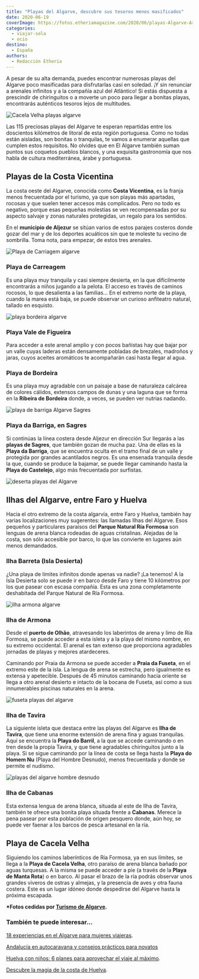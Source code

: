 ```yaml
---
title: "Playas del Algarve, descubre sus tesoros menos masificados"
date: 2020-06-19
coverImage: https://fotos.etheriamagazine.com/2020/06/playas-Algarve-Armona.jpg
categories: 
  - viajar-sola
  - ocio
destino: 
  - España
authors: 
  - Redacción Etheria
---
```


A pesar de su alta demanda, puedes encontrar numerosas playas del Algarve poco masificadas para disfrutarlas casi en soledad. ¡Y sin renunciar a arenales infinitos y a la compañía azul del Atlántico! Si estás dispuesta a prescindir de chiringuitos o a moverte un poco para llegar a bonitas playas, encontrarás auténticos tesoros lejos de multitudes.

![Cacela Velha playas algarve](https://fotos.etheriamagazine.com/2020/06/playas-algarve-Cacela-Velha.jpg "Cacela Velha es un pueblo del municipio de Vila Real de Santo Antonio.")

Las 115 preciosas playas del Algarve te esperan repartidas entre los doscientos 
kilómetros de litoral de esta región portuguesa. Como no todas están aisladas, son 
bonitas o tranquilas, te vamos a enumerar aquellas que cumplen estos requisitos. No 
olvides que en El Algarve también suman puntos sus coquetos pueblos blancos, y una 
exquisita gastronomía que nos habla de cultura mediterránea, árabe y portuguesa. 

## Playas de la Costa Vicentina

La costa oeste del Algarve, conocida como **Costa Vicentina**, es la franja menos 
frecuentada por el turismo, ya que son playas más apartadas, rocosas y que suelen tener 
accesos más complicados. Pero no todo es negativo, porque esas pequeñas molestias se ven 
recompensadas por su aspecto salvaje y zonas naturales protegidas, un regalo para los 
sentidos. 

En el **municipio de Aljezur** se sitúan varios de estos parajes costeros donde gozar 
del mar y de los deportes acuáticos sin que te moleste tu vecino de sombrilla. Toma 
nota, para empezar, de estos tres arenales. 

![Playa de Carriagem algarve](https://fotos.etheriamagazine.com/2020/06/playas-algarve-Carriagem.jpg "Playa de Carriagem (Algarve).")

### Playa de Carreagem

Es una playa muy tranquila y casi siempre desierta, en la que difícilmente encontrarás a 
niños jugando a la pelota. El acceso es través de caminos rocosos, lo que desalienta a 
las familias... En el extremo norte de la playa, cuando la marea está baja, se puede 
observar un curioso anfiteatro natural, tallado en esquisto. 

![playa bordeira algarve](https://fotos.etheriamagazine.com/2020/06/playa-algarve-Bordeira.jpg "Playa de Bordeira (Algarve).")

### Playa Vale de Figueira

Para acceder a este arenal amplio y con pocos bañistas hay que bajar por un valle cuyas 
laderas están densamente pobladas de brezales, madroños y jaras, cuyos aceites 
aromáticos te acompañarán casi hasta llegar al agua. 

### Playa de Bordeira

Es una playa muy agradable con un paisaje a base de naturaleza calcárea de colores 
cálidos, extensos campos de dunas y una laguna que se forma en la **Ribeira de 
Bordeira** donde, a veces, se pueden ver nutrias nadando. 

![playa de barriga Algarve Sagres](https://fotos.etheriamagazine.com/2020/06/playa-algarve-Barriga.jpg "Playa de Barriga, en Sagres.")

### Playa da Barriga, en Sagres

Si continúas la línea costera desde Aljezur en dirección Sur llegarás a las **playas de 
Sagres**, que también gozan de mucha paz. Una de ellas es la **Playa da Barriga**, que 
se encuentra oculta en el tramo final de un valle y protegida por grandes acantilados 
negros. Es una ensenada tranquila desde la que, cuando se produce la bajamar, se puede 
llegar caminando hasta la **Playa do Castelejo**, algo más frecuentada por surfistas. 

![deserta playas del Algarve](https://fotos.etheriamagazine.com/2020/06/playas-algarve-costa-deserta.jpg "Playa de Isla Desierta (Algarve).")

## Ilhas del Algarve, entre Faro y Huelva

Hacia el otro extremo de la costa algarvía, entre Faro y Huelva, también hay varias 
localizaciones muy sugerentes: las llamadas Ilhas del Algarve. Esos pequeños y 
particulares paraísos del **Parque Natural Ría Formosa** son lenguas de arena blanca 
rodeadas de aguas cristalinas. Alejadas de la costa, son sólo accesible por barco, lo 
que las convierte en lugares aún menos demandados. 

### Ilha Barreta (Isla Desierta)

¿Una playa de límites infinitos donde apenas va nadie? ¡La tenemos! A la Isla Desierta 
solo se puede ir en barco desde Faro y tiene 10 kilómetros por los que pasear con escasa 
compañía. Esta es una zona completamente deshabitada del Parque Natural de Ría Formosa. 

![ilha armona algarve](https://fotos.etheriamagazine.com/2020/06/playas-Algarve-Armona.jpg "Isla de Armona (Algarve).")

### Ilha de Armona

Desde el **puerto de Olhão**, atravesando los laberintos de arena y limo de Ría Formosa, 
se puede acceder a esta isleta y a la playa del mismo nombre, en su extremo occidental. 
El arenal es tan extenso que proporciona agradables jornadas de playas y mejores 
atardeceres. 

Caminando por Praia da Armona se puede acceder a **Praia da Fuseta**, en el extremo este 
de la isla. La lengua de arena se estrecha, pero igualmente es extensa y apetecible. 
Después de 45 minutos caminando hacia oriente se llega a otro arenal desierto e intacto 
de la bocana de Fuseta, así como a sus innumerables piscinas naturales en la arena. 

![fuseta playas del algarve](https://fotos.etheriamagazine.com/2020/06/playas-algarve-fuseta.jpg "Playa de Fuseta (Algarve).")

### Ilha de Tavira

La siguiente isleta que destaca entre las playas del Algarve es **Ilha de Tavira**, que 
tiene una enorme extensión de arena fina y aguas tranquilas. Aquí se encuentra la 
**Playa do Barril**, a la que se accede caminando o en tren desde la propia Tavira, y 
que tiene agradables chiringuitos junto a la playa. Si se sigue caminando por la línea 
de costa se llega hasta la **Playa do Homem Nu** (Playa del Hombre Desnudo), menos 
frecuentada y donde se permite el nudismo. 

![playas del algarve hombre desnudo](https://fotos.etheriamagazine.com/2020/06/playas-algarve-Homem.jpg "Playa del Hombre Desnudo (Algarve).")

### Ilha de Cabanas

Esta extensa lengua de arena blanca, situada al este de Ilha de Tavira, también te 
ofrece una bonita playa situada frente a **Cabanas**. Merece la pena pasear por esta 
población de origen pesquero donde, aún hoy, se puede ver faenar a los barcos de pesca 
artesanal en la ría. 

## Playa de Cacela Velha

Siguiendo los caminos laberínticos de Ría Formosa, ya en sus límites, se llega a la 
**Playa de Cacela Velha**, otro paraíso de arena blanca bañado por aguas turquesas. A la 
misma se puede acceder a pie (a través de la **Playa de Manta Rota**) o en barco. Al 
pasar el brazo de la ría podrás observar unos grandes viveros de ostras y almejas, y la 
presencia de aves y otra fauna costera. Este es un lugar idóneo donde despedirse del 
Algarve hasta la próxima escapada. 

**\***Fotos cedidas por [Turismo de 
Algarve](https://www.visitalgarve.pt/es/Default.aspx)**.** 

### También te puede interesar...

[18 experiencias en el Algarve para mujeres 
viajeras](https://etheriamagazine.com/2020/08/07/18-experiencias-si-viajas-sola-al-algarve/). 

[Andalucía en autocaravana y consejos prácticos para 
novatos](https://etheriamagazine.com/2021/04/07/consejos-rutas-andalucia-en-autocaravana/) 

[Huelva con niños: 6 planes para aprovechar el viaje al 
máximo](https://etheriamagazine.com/2021/06/21/planes-en-huelva-con-ninos/). 

[Descubre la magia de la costa de 
Huelva](https://etheriamagazine.com/2020/07/01/que-ver-hacer-costa-playas-huelva-donana/).
